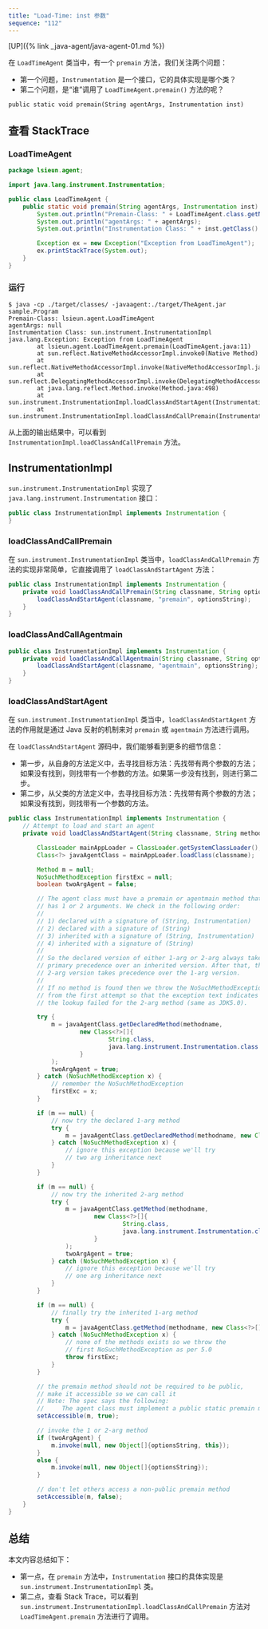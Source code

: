 ```yaml
---
title: "Load-Time: inst 参数"
sequence: "112"
---
```


[UP]({% link _java-agent/java-agent-01.md %})

在 `LoadTimeAgent` 类当中，有一个 `premain` 方法，我们关注两个问题：

- 第一个问题，`Instrumentation` 是一个接口，它的具体实现是哪个类？
- 第二个问题，是“谁”调用了 `LoadTimeAgent.premain()` 方法的呢？

```text
public static void premain(String agentArgs, Instrumentation inst)
```

## 查看 StackTrace

### LoadTimeAgent

```java
package lsieun.agent;

import java.lang.instrument.Instrumentation;

public class LoadTimeAgent {
    public static void premain(String agentArgs, Instrumentation inst) {
        System.out.println("Premain-Class: " + LoadTimeAgent.class.getName());
        System.out.println("agentArgs: " + agentArgs);
        System.out.println("Instrumentation Class: " + inst.getClass().getName());

        Exception ex = new Exception("Exception from LoadTimeAgent");
        ex.printStackTrace(System.out);
    }
}
```

### 运行

```text
$ java -cp ./target/classes/ -javaagent:./target/TheAgent.jar sample.Program
Premain-Class: lsieun.agent.LoadTimeAgent
agentArgs: null
Instrumentation Class: sun.instrument.InstrumentationImpl
java.lang.Exception: Exception from LoadTimeAgent
        at lsieun.agent.LoadTimeAgent.premain(LoadTimeAgent.java:11)
        at sun.reflect.NativeMethodAccessorImpl.invoke0(Native Method)
        at sun.reflect.NativeMethodAccessorImpl.invoke(NativeMethodAccessorImpl.java:62)
        at sun.reflect.DelegatingMethodAccessorImpl.invoke(DelegatingMethodAccessorImpl.java:43)
        at java.lang.reflect.Method.invoke(Method.java:498)
        at sun.instrument.InstrumentationImpl.loadClassAndStartAgent(InstrumentationImpl.java:386)
        at sun.instrument.InstrumentationImpl.loadClassAndCallPremain(InstrumentationImpl.java:401)

```

从上面的输出结果中，可以看到 `InstrumentationImpl.loadClassAndCallPremain` 方法。

## InstrumentationImpl

`sun.instrument.InstrumentationImpl` 实现了 `java.lang.instrument.Instrumentation` 接口：

```java
public class InstrumentationImpl implements Instrumentation {
}
```

### loadClassAndCallPremain

在 `sun.instrument.InstrumentationImpl` 类当中，`loadClassAndCallPremain` 方法的实现非常简单，它直接调用了 `loadClassAndStartAgent` 方法：

```java
public class InstrumentationImpl implements Instrumentation {
    private void loadClassAndCallPremain(String classname, String optionsString) throws Throwable {
        loadClassAndStartAgent(classname, "premain", optionsString);
    }
}
```

### loadClassAndCallAgentmain

```java
public class InstrumentationImpl implements Instrumentation {
    private void loadClassAndCallAgentmain(String classname, String optionsString) throws Throwable {
        loadClassAndStartAgent(classname, "agentmain", optionsString);
    }
}
```

### loadClassAndStartAgent

在 `sun.instrument.InstrumentationImpl` 类当中，`loadClassAndStartAgent` 方法的作用就是通过 Java 反射的机制来对 `premain` 或 `agentmain` 方法进行调用。

在 `loadClassAndStartAgent` 源码中，我们能够看到更多的细节信息：

- 第一步，从自身的方法定义中，去寻找目标方法：先找带有两个参数的方法；如果没有找到，则找带有一个参数的方法。如果第一步没有找到，则进行第二步。
- 第二步，从父类的方法定义中，去寻找目标方法：先找带有两个参数的方法；如果没有找到，则找带有一个参数的方法。

```java
public class InstrumentationImpl implements Instrumentation {
    // Attempt to load and start an agent
    private void loadClassAndStartAgent(String classname, String methodname, String optionsString) throws Throwable {

        ClassLoader mainAppLoader = ClassLoader.getSystemClassLoader();
        Class<?> javaAgentClass = mainAppLoader.loadClass(classname);

        Method m = null;
        NoSuchMethodException firstExc = null;
        boolean twoArgAgent = false;

        // The agent class must have a premain or agentmain method that
        // has 1 or 2 arguments. We check in the following order:
        //
        // 1) declared with a signature of (String, Instrumentation)
        // 2) declared with a signature of (String)
        // 3) inherited with a signature of (String, Instrumentation)
        // 4) inherited with a signature of (String)
        //
        // So the declared version of either 1-arg or 2-arg always takes
        // primary precedence over an inherited version. After that, the
        // 2-arg version takes precedence over the 1-arg version.
        //
        // If no method is found then we throw the NoSuchMethodException
        // from the first attempt so that the exception text indicates
        // the lookup failed for the 2-arg method (same as JDK5.0).

        try {
            m = javaAgentClass.getDeclaredMethod(methodname,
                    new Class<?>[]{
                            String.class,
                            java.lang.instrument.Instrumentation.class
                    }
            );
            twoArgAgent = true;
        } catch (NoSuchMethodException x) {
            // remember the NoSuchMethodException
            firstExc = x;
        }

        if (m == null) {
            // now try the declared 1-arg method
            try {
                m = javaAgentClass.getDeclaredMethod(methodname, new Class<?>[]{String.class});
            } catch (NoSuchMethodException x) {
                // ignore this exception because we'll try
                // two arg inheritance next
            }
        }

        if (m == null) {
            // now try the inherited 2-arg method
            try {
                m = javaAgentClass.getMethod(methodname,
                        new Class<?>[]{
                                String.class,
                                java.lang.instrument.Instrumentation.class
                        }
                );
                twoArgAgent = true;
            } catch (NoSuchMethodException x) {
                // ignore this exception because we'll try
                // one arg inheritance next
            }
        }

        if (m == null) {
            // finally try the inherited 1-arg method
            try {
                m = javaAgentClass.getMethod(methodname, new Class<?>[]{String.class});
            } catch (NoSuchMethodException x) {
                // none of the methods exists so we throw the
                // first NoSuchMethodException as per 5.0
                throw firstExc;
            }
        }

        // the premain method should not be required to be public,
        // make it accessible so we can call it
        // Note: The spec says the following:
        //     The agent class must implement a public static premain method...
        setAccessible(m, true);

        // invoke the 1 or 2-arg method
        if (twoArgAgent) {
            m.invoke(null, new Object[]{optionsString, this});
        }
        else {
            m.invoke(null, new Object[]{optionsString});
        }

        // don't let others access a non-public premain method
        setAccessible(m, false);
    }
}
```

## 总结

本文内容总结如下：

- 第一点，在 `premain` 方法中，`Instrumentation` 接口的具体实现是 `sun.instrument.InstrumentationImpl` 类。
- 第二点，查看 Stack Trace，可以看到 `sun.instrument.InstrumentationImpl.loadClassAndCallPremain` 方法对 `LoadTimeAgent.premain` 方法进行了调用。







